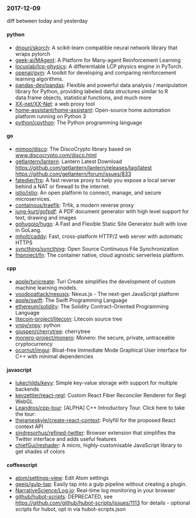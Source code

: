 ### 2017-12-09
diff between today and yesterday

#### python
* [dnouri/skorch](https://github.com/dnouri/skorch): A scikit-learn compatible neural network library that wraps pytorch
* [geek-ai/MAgent](https://github.com/geek-ai/MAgent): A Platform for Many-agent Reinforcement Learning
* [locuslab/lcp-physics](https://github.com/locuslab/lcp-physics): A differentiable LCP physics engine in PyTorch.
* [openai/gym](https://github.com/openai/gym): A toolkit for developing and comparing reinforcement learning algorithms.
* [pandas-dev/pandas](https://github.com/pandas-dev/pandas): Flexible and powerful data analysis / manipulation library for Python, providing labeled data structures similar to R data.frame objects, statistical functions, and much more
* [XX-net/XX-Net](https://github.com/XX-net/XX-Net): a web proxy tool
* [home-assistant/home-assistant](https://github.com/home-assistant/home-assistant):  Open-source home automation platform running on Python 3
* [python/cpython](https://github.com/python/cpython): The Python programming language

#### go
* [mimoo/disco](https://github.com/mimoo/disco): The DiscoCrypto library based on www.discocrypto.com/disco.html
* [getlantern/lantern](https://github.com/getlantern/lantern): Lantern Latest Download https://github.com/getlantern/lantern/releases/tag/latest  https://github.com/getlantern/forum/issues/833 
* [fatedier/frp](https://github.com/fatedier/frp): A fast reverse proxy to help you expose a local server behind a NAT or firewall to the internet.
* [istio/istio](https://github.com/istio/istio): An open platform to connect, manage, and secure microservices.
* [containous/traefik](https://github.com/containous/traefik): Trfik, a modern reverse proxy
* [jung-kurt/gofpdf](https://github.com/jung-kurt/gofpdf): A PDF document generator with high level support for text, drawing and images
* [gohugoio/hugo](https://github.com/gohugoio/hugo): A Fast and Flexible Static Site Generator built with love in GoLang.
* [mholt/caddy](https://github.com/mholt/caddy): Fast, cross-platform HTTP/2 web server with automatic HTTPS
* [syncthing/syncthing](https://github.com/syncthing/syncthing): Open Source Continuous File Synchronization
* [fnproject/fn](https://github.com/fnproject/fn): The container native, cloud agnostic serverless platform.

#### cpp
* [apple/turicreate](https://github.com/apple/turicreate): Turi Create simplifies the development of custom machine learning models.
* [voodooattack/nexusjs](https://github.com/voodooattack/nexusjs): Nexus.js - The next-gen JavaScript platform
* [apple/swift](https://github.com/apple/swift): The Swift Programming Language
* [ethereum/solidity](https://github.com/ethereum/solidity): The Solidity Contract-Oriented Programming Language
* [litecoin-project/litecoin](https://github.com/litecoin-project/litecoin): Litecoin source tree
* [vnpy/vnpy](https://github.com/vnpy/vnpy): python
* [giuspen/cherrytree](https://github.com/giuspen/cherrytree): cherrytree
* [monero-project/monero](https://github.com/monero-project/monero): Monero: the secure, private, untraceable cryptocurrency
* [ocornut/imgui](https://github.com/ocornut/imgui): Bloat-free Immediate Mode Graphical User interface for C++ with minimal dependencies

#### javascript
* [lukechilds/keyv](https://github.com/lukechilds/keyv): Simple key-value storage with support for multiple backends
* [kevzettler/react-regl](https://github.com/kevzettler/react-regl): Custom React Fiber Reconciler Renderer for Regl WebGL
* [Leandros/cpp-tour](https://github.com/Leandros/cpp-tour): [ALPHA] C++ Introductory Tour. Click here to take the tour:
* [thejameskyle/create-react-context](https://github.com/thejameskyle/create-react-context): Polyfill for the proposed React context API
* [sindresorhus/refined-twitter](https://github.com/sindresorhus/refined-twitter): Browser extension that simplifies the Twitter interface and adds useful features
* [chiefGui/reshader](https://github.com/chiefGui/reshader): A micro, highly-customisable JavaScript library to get shades of colors

#### coffeescript
* [atom/settings-view](https://github.com/atom/settings-view):  Edit Atom settings
* [geejs/gulp-tap](https://github.com/geejs/gulp-tap): Easily tap into a gulp pipeline without creating a plugin.
* [NarrativeScience/Log.io](https://github.com/NarrativeScience/Log.io): Real-time log monitoring in your browser
* [github/hubot-scripts](https://github.com/github/hubot-scripts): DEPRECATED, see https://github.com/github/hubot-scripts/issues/1113 for details - optional scripts for hubot, opt in via hubot-scripts.json
